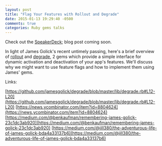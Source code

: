 ```yaml
---
layout: post
title: "Flag Your Features with Rollout and Degrade"
date: 2015-01-13 19:29:40 -0500
comments: true
categories: Ruby gems talks
---
```


Check out the [SpeakerDeck](https://speakerdeck.com/amcaplan/flag-your-features-with-rollout-and-degrade); blog post coming soon.

<script async class="speakerdeck-embed" data-id="de78df307d8c0132f67712a273297520" data-ratio="1.33333333333333" src="//speakerdeck.com/assets/embed.js"></script>

In light of James Golick's recent untimely passing, here's a brief overview of [rollout](https://github.com/FetLife/rollout) and [degrade](https://github.com/jamesgolick/degrade), 2 gems which provide a simple interface for dynamic activation and deactivation of your app's features. We'll discuss why we might want to use feature flags and how to implement them using James' gems.

Links:

<!-- more -->

[https://github.com/jamesgolick/degrade/blob/master/lib/degrade.rb#L12-L20](https://github.com/jamesgolick/degrade/blob/master/lib/degrade.rb#L12-L20)
[https://news.ycombinator.com/item?id=8804624](https://news.ycombinator.com/item?id=8804624)
[https://medium.com/@benkaufman/remembering-james-golick-23c1dc3ab920](https://medium.com/@benkaufman/remembering-james-golick-23c1dc3ab920)
[https://medium.com/@jill380/the-adventurous-life-of-james-golick-bda4a33137b6](https://medium.com/@jill380/the-adventurous-life-of-james-golick-bda4a33137b6)